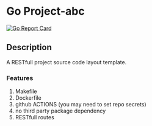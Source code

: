 # Go Project-abc

[![Go Report Card](https://goreportcard.com/badge/github.com/datewu/project-abc?style=flat-square)](https://goreportcard.com/report/github.com/datewu/project-abc)

## Description
A RESTfull project source code layout template.

### Features
1. Makefile
2. Dockerfile
3. github ACTIONS (you may need to set repo secrets)
4. no third party package dependency
5. RESTfull routes
